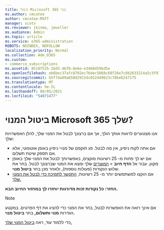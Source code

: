```yaml
---
title: ביטול Microsoft 365 מנוי
ms.author: cmcatee
author: cmcatee-MSFT
manager: scotv
ms.reviewer: jkinma, jmueller
ms.audience: Admin
ms.topic: article
ms.service: o365-administration
ROBOTS: NOINDEX, NOFOLLOW
localization_priority: Normal
ms.collection: Adm_O365
ms.custom:
- commerce_subscriptions
ms.assetid: 8518f535-1bd3-4bf0-8e6e-e3468459bd5e
ms.openlocfilehash: eb6bec37afc8702ec76dec5868c68f26e7c8b2633214a5c3f9776d7bb555bf64
ms.sourcegitcommit: b5f7da89a650d2915dc652449623c78be6247175
ms.translationtype: MT
ms.contentlocale: he-IL
ms.lasthandoff: 08/05/2021
ms.locfileid: "54071477"
---
```

# <a name="canceling-your-microsoft-365-subscription"></a>ביטול המנוי Microsoft 365 שלך?

אנו מצטערים לראות אותך הולך, אך אם ברצונך לבטל את המנוי שלך, להלן האפשרויות שלך:
  
- אם אתה לקוח ניסיון, אין מה לבטל. פג תוקפם של מנויי ניסיון באופן אוטומטי, אלא אם תספק שיטת תשלום.
- אם יש לך פחות מ- 25 רשיונות מוקצים, באפשרותך לבטל את המנוי שלך באופן מקוון. עבור אל **הדף חיוב** \> [המוצרים](https://go.microsoft.com/fwlink/p/?linkid=842054) שלך ומצא את המנוי שברצונך לבטל. בחר את שלוש הנקודות (פעולות נוספות), ולאחר מכן בחר **ביטול מנוי**.
- אם הוקצו למשתמשים יותר מ- 25 רשיונות, [התקשר לתמיכה כדי לבטל את המנוי שלך.](https://go.microsoft.com/fwlink/p/?linkid=518322)

**החזר: כל נקודות זכות מדורגות יוחזרו לך במחזור החיוב הבא.**

> [!NOTE]
> אם אינך רואה את האפשרות לבטל, בחר את המנוי כדי להציג את דף הפרטים. במקטע הגדרות **מנוי ותשלום,** בחר **ביטול מנוי.**

כדי ללמוד עוד, ראה [ביטול המנוי שלך.](/microsoft-365/commerce/subscriptions/cancel-your-subscription)